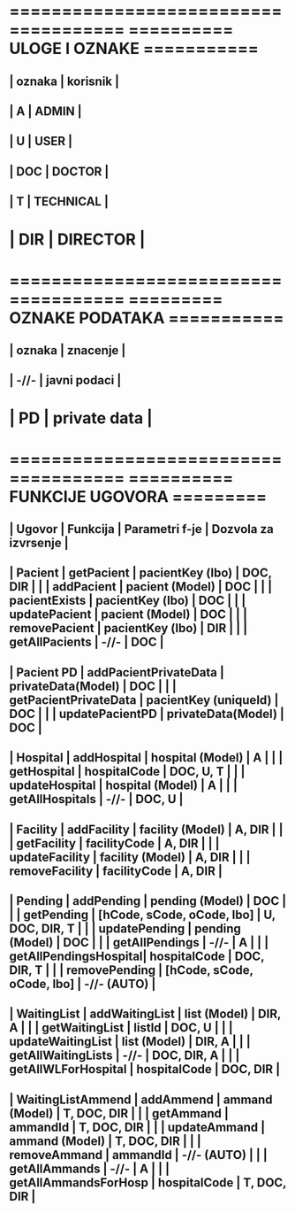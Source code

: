 
=====================================
========== ULOGE I OZNAKE ===========
=====================================
|    oznaka      |    korisnik      |
-------------------------------------
|       A        |      ADMIN       |
-------------------------------------
|       U        |      USER        |
-------------------------------------
|      DOC       |     DOCTOR       |
-------------------------------------
|       T        |    TECHNICAL     |
-------------------------------------
|      DIR       |    DIRECTOR      |
=====================================

=====================================
========= OZNAKE PODATAKA ===========
=====================================
|    oznaka      |    znacenje      |
-------------------------------------
|     -//-       |   javni podaci   |
-------------------------------------
|       PD       |  private data    |
=====================================    


=====================================
========== FUNKCIJE UGOVORA =========
===============================================================================================================
|       Ugovor      |       Funkcija        |       Parametri f-je        |       Dozvola za izvrsenje        |
---------------------------------------------------------------------------------------------------------------
|      Pacient      |      getPacient       |      pacientKey (lbo)       |             DOC, DIR              |
|                   |      addPacient       |       pacient (Model)       |               DOC                 |
|                   |     pacientExists     |      pacientKey (lbo)       |               DOC                 |
|                   |     updatePacient     |       pacient (Model)       |               DOC                 |
|                   |     removePacient     |      pacientKey (lbo)       |               DIR                 |
|                   |     getAllPacients    |            -//-             |               DOC                 |
---------------------------------------------------------------------------------------------------------------
|    Pacient PD     | addPacientPrivateData |     privateData(Model)      |               DOC                 |
|                   | getPacientPrivateData |   pacientKey (uniqueId)     |               DOC                 |
|                   |    updatePacientPD    |     privateData(Model)      |               DOC                 |
---------------------------------------------------------------------------------------------------------------
|     Hospital      |     addHospital       |      hospital (Model)       |                A                  |
|                   |     getHospital       |       hospitalCode          |            DOC, U, T              |
|                   |    updateHospital     |      hospital (Model)       |                A                  |
|                   |    getAllHospitals    |           -//-              |             DOC, U                |
---------------------------------------------------------------------------------------------------------------
|     Facility      |     addFacility       |      facility (Model)       |             A, DIR                | 
|                   |     getFacility       |       facilityCode          |             A, DIR                |
|                   |    updateFacility     |      facility (Model)       |             A, DIR                |
|                   |    removeFacility     |       facilityCode          |             A, DIR                |
---------------------------------------------------------------------------------------------------------------
|     Pending       |     addPending        |       pending (Model)       |               DOC                 |
|                   |     getPending        | [hCode, sCode, oCode, lbo]  |          U, DOC, DIR, T           |
|                   |    updatePending      |       pending (Model)       |               DOC                 |
|                   |    getAllPendings     |           -//-              |                A                  |
|                   | getAllPendingsHospital|        hospitalCode         |           DOC, DIR, T             |
|                   |    removePending      | [hCode, sCode, oCode, lbo]  |           -//- (AUTO)             | 
---------------------------------------------------------------------------------------------------------------
|   WaitingList     |    addWaitingList     |        list (Model)         |             DIR, A                |
|                   |    getWaitingList     |          listId             |             DOC, U                |
|                   |   updateWaitingList   |        list (Model)         |             DIR, A                |
|                   |  getAllWaitingLists   |           -//-              |           DOC, DIR, A             |
|                   |  getAllWLForHospital  |        hospitalCode         |            DOC, DIR               | 
---------------------------------------------------------------------------------------------------------------
| WaitingListAmmend |      addAmmend        |     ammand (Model)          |          T, DOC, DIR              |
|                   |      getAmmand        |        ammandId             |          T, DOC, DIR              |
|                   |     updateAmmand      |     ammand (Model)          |          T, DOC, DIR              |
|                   |     removeAmmand      |        ammandId             |           -//- (AUTO)             |
|                   |    getAllAmmands      |           -//-              |               A                   |
|                   | getAllAmmandsForHosp  |      hospitalCode           |          T, DOC, DIR              | 
---------------------------------------------------------------------------------------------------------------